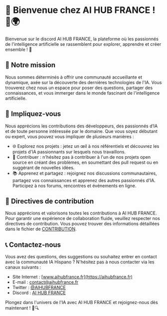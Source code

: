 # 👋 Bienvenue chez AI HUB FRANCE ! 🤖🌍

Bienvenue sur le discord AI HUB FRANCE, la plateforme où les passionnés de l'intelligence artificielle se rassemblent pour explorer, apprendre et créer ensemble ! 🚀

## 🎯 Notre mission

Nous sommes déterminés à offrir une communauté accueillante et dynamique, axée sur la découverte des dernières technologies de l'IA. Vous trouverez chez nous un espace pour poser des questions, partager des connaissances, et vous immerger dans le monde fascinant de l'intelligence artificielle.

## 🚀 Impliquez-vous

Nous apprécions les contributions des développeurs, des passionnés d’IA et de toute personne intéressée par le domaine. Que vous soyez débutant ou expert, vous pouvez vous impliquer de plusieurs manières :

- 🌐 Explorez nos projets : jetez un œil à nos référentiels et découvrez les projets d'IA passionnants sur lesquels nous travaillons.
- 🌟 Contribuer : n'hésitez pas à contribuer à l'un de nos projets open source en créant des problèmes, en soumettant des pull request ou en suggérant de nouvelles idées.
- 📚 Apprenez et partagez : rejoignez nos discussions communautaires, partagez vos connaissances et apprenez des autres passionnés d'IA. Participez à nos forums, rencontres et événements en ligne.

## 📝 Directives de contribution

Nous apprécions et valorisons toutes les contributions à AI HUB FRANCE. Pour garantir une expérience de collaboration fluide, veuillez respecter nos directives de contribution. Vous pouvez trouver des informations détaillées dans le fichier de [CONTRIBUTION](.github/CONTRIBUTING.md).

## 📞 Contactez-nous

Vous avez des questions, des suggestions ou souhaitez entrer en contact avec la communauté IA Hispano ? N'hésitez pas à nous contacter via les canaux suivants :

- Site Internet : [www.aihubfrance.fr](https://aihubfrance.fr)
- E-mail : contact@aihubfrance.fr
- Twitter : [@AIHUBFRANCE](https://twitter.com/AIHUBFRANCE)
- Discord : [AI HUB FRANCE](https://discord.gg/aihubfr)

Plongez dans l'univers de l'IA avec AI HUB FRANCE et rejoignez-nous dès maintenant ! 🤗🔍
